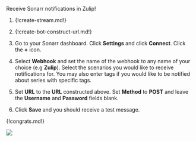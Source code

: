 Receive Sonarr notifications in Zulip!

1. {!create-stream.md!}

1. {!create-bot-construct-url.md!}

1. Go to your Sonarr dashboard. Click **Settings** and click **Connect**.
    Click the **+** icon.

1. Select **Webhook** and set the name of the webhook to any name of your
    choice (e.g **Zulip**). Select the scenarios you would like to receive
    notifications for. You may also enter tags if you would like to be
    notified about series with specific tags.

1. Set **URL** to the **URL** constructed above. Set **Method** to **POST**
    and leave the **Username** and **Password** fields blank.

1. Click **Save** and you should receive a test message.

{!congrats.md!}

![](/static/images/integrations/sonarr/001.png)
